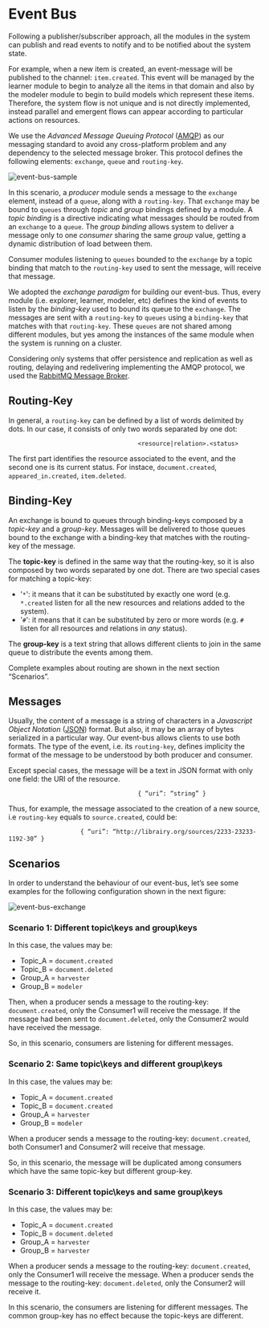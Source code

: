 # Event Bus
Following a publisher/subscriber approach, all the modules in the system can publish and read  events to notify and to be notified about the system state. 

For example, when a new item is created, an event-message will be published to the channel:  `item.created`. This event will be managed by the learner module to begin to analyze all the  items in that domain and also by the modeler module to begin to build models which represent  these items. Therefore, the system flow is not unique and is not directly implemented, instead  parallel and emergent flows can appear according to particular actions on resources. 

We use the *Advanced Message Queuing Protocol* ([AMQP](http://www.amqp.org/)) as our messaging standard to avoid any  cross-platform problem and any dependency to the selected message broker. This protocol defines  the following elements: `exchange`, `queue` and `routing-key`. 


![event-bus-sample](https://dl.dropboxusercontent.com/u/299257/librairy/figures/event-bus-sample.png)

In this scenario, a *producer* module sends a message to the `exchange` element, instead of a `queue`,  along with a `routing-key`. That `exchange` may be bound to `queues` through *topic* and *group* bindings defined by a module. A *topic binding* is a directive indicating what messages should be routed from an `exchange` to a `queue`. The *group binding* allows system to deliver a message only  to one *consumer* sharing the same *group* value, getting a dynamic distribution of load between them. 

Consumer  modules  listening  to  `queues`  bounded  to  the  `exchange`  by  a  topic  binding  that  match  to the `routing-key` used to sent the message, will receive that message. 

We adopted the *exchange paradigm* for building our event-bus. Thus, every module (i.e. explorer, learner,  modeler, etc) defines the kind of events to listen by the *binding-key* used to bound its queue to the  `exchange`. The messages are sent with a `routing-key` to `queues` using a `binding-key` that matches with  that  `routing-key`.  These  `queues`  are  not  shared  among  different  modules,  but  yes  among  the  instances of the same module when the system is running on a cluster.

Considering  only  systems  that  offer  persistence  and  replication  as  well  as  routing,  delaying  and  redelivering implementing the AMQP protocol, we used the [RabbitMQ Message Broker](http://www.rabbitmq.com/).

## Routing-Key
In general, a `routing-key` can be defined by a list of words delimited by dots. In our case, it consists of only two words separated by one dot:

```
                                    <resource|relation>.<status>
```
The first part identifies the resource associated to the event, and the second one is its current status. For instace, `document.created`, `appeared_in.created`, `item.deleted`. 

## Binding-Key
An  exchange  is  bound  to  queues  through  binding-keys  composed  by  a  *topic-key*  and  a *group-key*.  Messages will be delivered to those queues bound to the exchange with a binding-key that matches  with the routing-key of the message. 

The **topic-key** is defined in the same way that the routing-key, so it is also composed by two words separated by one dot. There are two special cases for matching a topic-key:  
* '`*`': it means that it can be substituted by exactly one word (e.g. `*.created` listen for all the new resources and relations added to the system). 
* '`#`': it means that it can be substituted by zero or more words (e.g. `#` listen for all resources and relations in *any* status).

The **group-key** is a text string that allows different clients to join in the same queue to distribute the  events among them.

Complete examples about routing are shown in the next section “Scenarios”. 

## Messages
Usually,  the  content  of  a  message  is  a  string  of  characters  in  a  *Javascript  Object  Notation*  ([JSON](http://www.json.org/))  format.  But  also,  it  may  be  an  array  of  bytes  serialized  in  a  particular  way.  Our  event-bus  allows  clients to use both formats. The type of the event, i.e. its `routing-key`, defines implicity the format of  the message to be understood by both producer and consumer. 

Except  special  cases,  the  message  will  be  a  text  in  JSON  format  with  only  one  field:  the  URI  of  the  resource. 
```
                                    { “uri”: “string” }
```
Thus, for example, the message associated to the creation of a new source, i.e `routing-key` equals to  `source.created`, could be:
```
                    { “uri”: “http://librairy.org/sources/2233-23233-1192-30” }
```

## Scenarios

In  order  to  understand  the  behaviour  of  our  event-bus,  let’s  see  some  examples  for  the  following  configuration shown in the next figure:

![event-bus-exchange](https://dl.dropboxusercontent.com/u/299257/librairy/figures/event-bus-exchange.png)

### Scenario 1: Different topic\keys and group\keys

In this case, the values may be:  
* Topic_A = `document.created`
* Topic_B = `document.deleted`
* Group_A = `harvester`
* Group_B = `modeler`

Then,  when  a  producer  sends  a  message  to  the  routing-key:  `document.created`,  only  the  Consumer1 will receive the message. If the message had been sent to `document.deleted`, only  the Consumer2 would have received the message. 

So, in this scenario, consumers are listening for different messages. 

### Scenario 2: Same topic\keys and different group\keys 

In this case, the values may be:  
* Topic_A = `document.created`
* Topic_B = `document.created`
* Group_A = `harvester`
* Group_B = `modeler`

When a producer sends a message to the routing-key: `document.created`, both Consumer1 and  Consumer2 will receive that message. 

So,  in  this  scenario,  the  message  will  be  duplicated  among  consumers  which  have  the  same  topic-key but different group-key.

### Scenario 3: Different topic\keys and same group\keys 

In this case, the values may be:  
* Topic_A = `document.created`
* Topic_B = `document.deleted`
* Group_A = `harvester`
* Group_B = `harvester`

When a producer sends a message to the routing-key: `document.created`, only the Consumer1  will  receive  the  message.  When  a  producer  sends  the  message  to  the  routing-key:  `document.deleted`, only the Consumer2 will receive it.  

In  this  scenario,  the  consumers  are  listening  for  different  messages.  The  common  group-key  has  no  effect because the topic-keys are different. 

